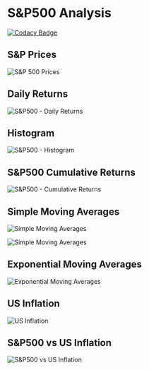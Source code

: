 # S&P500 Analysis

<!Add Codacy Badge!>

[![Codacy Badge](https://api.codacy.com/project/badge/Grade/fa79c0192b04483d94d63c1e3afed5aa)](https://www.codacy.com/manual/tmcbrigido/s-p500?utm_source=github.com&amp;utm_medium=referral&amp;utm_content=tmcbrigido/s-p500&amp;utm_campaign=Badge_Grade)

## S&P Prices

![S&P 500 Prices](images/prices.png)

## Daily Returns

![S&P500 - Daily Returns](images/daily_returns.png)

## Histogram

![S&P500 - Histogram](/images/histogram.png)

## S&P500 Cumulative Returns

![S&P500 - Cumulative Returns](/images/cumulative_returns.png)

## Simple Moving Averages

![Simple Moving Averages](/images/sma.png)

![Simple Moving Averages](/images/sma_2017.png)

## Exponential Moving Averages

![Exponential Moving Averages](/images/exponential.png)

## US Inflation

![US Inflation](/images/inflation.png)

## S&P500 vs US Inflation

![S&P500 vs US Inflation](images/sma_2017.png)